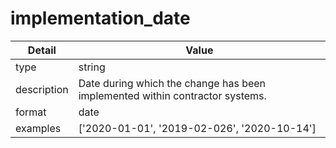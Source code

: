 # implementation_date
| Detail | Value |
| ------ | ----- |
| type | string |
| description | Date during which the change has been implemented within contractor systems. |
| format | date |
| examples | ['2020-01-01', '2019-02-026', '2020-10-14'] |
